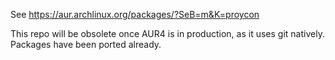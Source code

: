 See https://aur.archlinux.org/packages/?SeB=m&K=proycon

This repo will be obsolete once AUR4 is in production, as it uses git natively.
Packages have been ported already.
